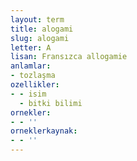 ```yaml
---
layout: term
title: alogami
slug: alogami
letter: A
lisan: Fransızca allogamie
anlamlar:
- tozlaşma
ozellikler:
- - isim
  - bitki bilimi
ornekler:
- - ''
orneklerkaynak:
- - ''
---
```

